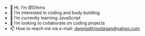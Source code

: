 - 👋 Hi, I’m @Dihms
- 👀 I’m interested in coding and body building
- 🌱 I’m currently learning JavaScript
- 💞️ I’m looking to collaborate on coding projects
- 📫 How to reach me via e-mail: dennisdihmoilagan@yahoo.com

<!---
Dihms/Dihms is a ✨ special ✨ repository because its `README.md` (this file) appears on your GitHub profile.
You can click the Preview link to take a look at your changes.
--->

